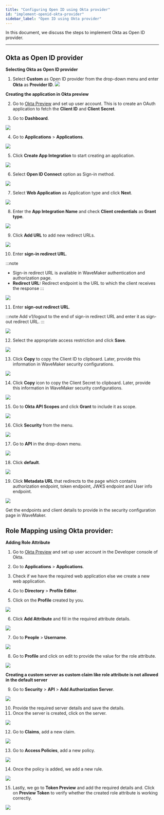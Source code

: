 ```yaml
---
title: "Configuring Open ID using Okta provider"
id: "implement-openid-okta-provider"
sidebar_label: "Open ID using Okta provider"
---
```

In this document, we discuss the steps to implement Okta as Open ID provider.

---

## Okta as Open ID provider

**Selecting Okta as Open ID provider**

1. Select **Custom** as Open ID provider from the drop-down menu and enter **Okta** as **Provider ID**.
[![](/learn/assets/wm_openid_ok1.png)](/learn/assets/wm_openid_ok1.png)

**Creating the application in Okta preview**

2. Go to [Okta Preview](https://developer.okta.com/login/) and set up user account. This is to create an OAuth application to fetch the **Client ID** and **Client Secret**.

3. Go to **Dashboard**.

[![](/learn/assets/wm_openid_ok2.png)](/learn/assets/wm_openid_ok2.png)

4. Go to **Applications** > **Applications**.

[![](/learn/assets/wm_openid_ok3.png)](/learn/assets/wm_openid_ok3.png)

5. Click **Create App Integration** to start creating an application.

[![](/learn/assets/wm_openid_ok4.png)](/learn/assets/wm_openid_ok4.png)

6. Select **Open ID Connect** option as Sign-in method.

[![](/learn/assets/wm_openid_ok6.png)](/learn/assets/wm_openid_ok6.png)

7. Select **Web Application** as Application type and click **Next**.

[![](/learn/assets/wm_openid_ok7.png)](/learn/assets/wm_openid_ok7.png)

8. Enter the **App Integration Name** and check **Client credentials** as **Grant type**.

[![](/learn/assets/wm_openid_ok8.png)](/learn/assets/wm_openid_ok8.png)

9. Click **Add URL** to add new redirect URLs.

[![](/learn/assets/wm_openid_ok9.png)](/learn/assets/wm_openid_ok9.png)

10. Enter **sign-in redirect URL**.

:::note
- Sign-in redirect URL is available in WaveMaker authentication and authorization page.
- **Redirect URL:** Redirect endpoint is the URL to which the client receives the response
::: 

[![](/learn/assets/wm_openid_ok10.png)](/learn/assets/wm_openid_ok10.png)

11. Enter **sign-out redirect URL**.

:::note
Add v1/logout to the end of sign-in redirect URL and enter it as sign-out redirect URL.
::: 

[![](/learn/assets/wm_openid_ok11.png)](/learn/assets/wm_openid_ok11.png)

12. Select the appropriate access restriction and click **Save**.

[![](/learn/assets/wm_openid_ok12.png)](/learn/assets/wm_openid_ok12.png)

13. Click **Copy** to copy the Client ID to clipboard. Later, provide this information in WaveMaker security configurations. 

[![](/learn/assets/wm_openid_ok13.png)](/learn/assets/wm_openid_ok13.png)

14. Click **Copy** icon to copy the Client Secret to clipboard. Later, provide this information in WaveMaker security configurations. 

[![](/learn/assets/wm_openid_ok14.png)](/learn/assets/wm_openid_ok14.png)

15. Go to **Okta API Scopes** and click **Grant** to include it as scope.

[![](/learn/assets/wm_openid_ok15.png)](/learn/assets/wm_openid_ok15.png)

16. Click **Security** from the menu.

[![](/learn/assets/wm_openid_ok16.png)](/learn/assets/wm_openid_ok16.png)

17. Go to **API** in the drop-down menu.

[![](/learn/assets/wm_openid_ok17.png)](/learn/assets/wm_openid_ok17.png)

18. Click **default**.

[![](/learn/assets/wm_openid_ok18.png)](/learn/assets/wm_openid_ok18.png)

19. Click **Metadata URL** that redirects to the page which contains authorization endpoint, token endpoint, JWKS endpoint and User info endpoint.

[![](/learn/assets/wm_openid_ok19.png)](/learn/assets/wm_openid_ok19.png)

Get the endpoints and client details to provide in the security configuration page in WaveMaker.


## Role Mapping using Okta provider:

**Adding Role Attribute**
1. Go to [Okta Preview](https://developer.okta.com/login/) and set up user account in the Developer console of Okta.
2. Go to **Applications** > **Applications**.
3. Check if we have the required web application else we create a new web application.

4. Go to **Directory** > **Profile Editor**.
5. Click on the **Profile** created by you.

[![](/learn/assets/wm_okta_role2.png)](/learn/assets/wm_okta_role2.png)

6. Click **Add Attribute** and fill in the required attribute details.

[![](/learn/assets/wm_okta_role3.png)](/learn/assets/wm_okta_role3.png)

7. Go to **People** > **Username**.

[![](/learn/assets/wm_okta_role4.png)](/learn/assets/wm_okta_role4.png)

8. Go to **Profile** and click on edit to provide the value for the role attribute.

[![](/learn/assets/wm_okta_role5.png)](/learn/assets/wm_okta_role5.png)

**Creating a custom server as custom claim like role attribute is not allowed in the default server**

9. Go to **Security** > **API** > **Add Authorization Server**.

[![](/learn/assets/wm_okta_role6.png)](/learn/assets/wm_okta_role6.png)

10. Provide the required server details and save the details.
11. Once the server is created, click on the server.

[![](/learn/assets/wm_okta_role7.png)](/learn/assets/wm_okta_role7.png)

12. Go to **Claims**, add a new claim.

[![](/learn/assets/wm_okta_role8.png)](/learn/assets/wm_okta_role8.png)

13. Go to **Access Policies**, add a new policy.

[![](/learn/assets/wm_okta_role9.png)](/learn/assets/wm_okta_role9.png)

14. Once the policy is added, we add a new rule.

[![](/learn/assets/wm_okta_role10.png)](/learn/assets/wm_okta_role10.png)

15. Lastly, we go to **Token Preview** and add the required details and. Click on **Preview Token** to verify whether the created role attribute is working correctly.

[![](/learn/assets/wm_okta_role11.png)](/learn/assets/wm_okta_role11.png)

